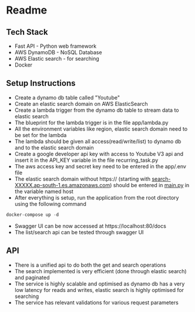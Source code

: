 # Readme

## Tech Stack

- Fast API - Python web framework
- AWS DynamoDB - NoSQL Database
- AWS Elastic search - for searching
- Docker

## Setup Instructions

- Create a dynamo db table called "Youtube"
- Create an elastic search domain on AWS ElasticSearch
- Create a lambda trigger from the dynamo db table to stream data to elastic search
- The blueprint for the lambda trigger is in the file app/lambda.py
- All the environment variables like region, elastic search domain need to be set for the lambda
- The lambda should be given all access(read/write/list) to dynamo db and to the elastic search domain
- Create a google developer api key with access to Youtube V3 api and insert it in the API_KEY variable in the file recurring_task.py
- The aws access key and secret key need to be entered in the app/.env file
- The elastic search domain without https:// (starting with [search-XXXXX.ap-south-1.es.amazonaws.com](http://search-amplify-elasti-23tej89cv8rz-ylpz32lnmn5u54pgzwxfdlknrq.ap-south-1.es.amazonaws.com/)) should be entered in [main.py](http://main.py) in the variable named host
- After everything is setup, run the application from the root directory using the following command

```jsx
docker-compose up -d
```

- Swagger UI can be now accessed at https://localhost:80/docs
- The list/search api can be tested through swagger UI

## API

- There is a unified api to do both the get and search operations
- The search implemented is very efficient (done through elastic search) and paginated
- The service is highly scalable and optimised as dynamo db has a very low latency for reads and writes, elastic search is highly optimised for searching
- The service has relevant validations for various request parameters

